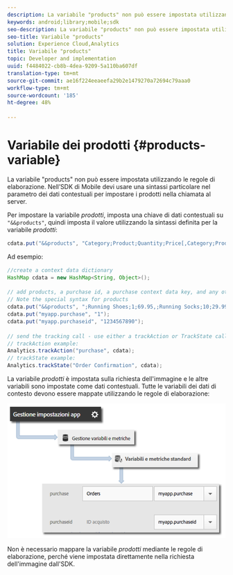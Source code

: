 ```yaml
---
description: La variabile "products" non può essere impostata utilizzando le regole di elaborazione. Nell’SDK di Mobile devi usare una sintassi particolare nel parametro dei dati contestuali per impostare i prodotti nella chiamata al server.
keywords: android;library;mobile;sdk
seo-description: La variabile "products" non può essere impostata utilizzando le regole di elaborazione. Nell’SDK di Mobile devi usare una sintassi particolare nel parametro dei dati contestuali per impostare i prodotti nella chiamata al server.
seo-title: Variabile "products"
solution: Experience Cloud,Analytics
title: Variabile "products"
topic: Developer and implementation
uuid: f4484022-cb8b-4dea-9209-5a110ba607df
translation-type: tm+mt
source-git-commit: ae16f224eeaeefa29b2e1479270a72694c79aaa0
workflow-type: tm+mt
source-wordcount: '185'
ht-degree: 48%

---
```



# Variabile dei prodotti {#products-variable}

La variabile &quot;products&quot; non può essere impostata utilizzando le regole di elaborazione. Nell’SDK di Mobile devi usare una sintassi particolare nel parametro dei dati contestuali per impostare i prodotti nella chiamata al server.

Per impostare la variabile *prodotti*, imposta una chiave di dati contestuali su `"&&products"`, quindi imposta il valore utilizzando la sintassi definita per la variabile *prodotti*:

```java
cdata.put("&&products", "Category;Product;Quantity;Price[,Category;Product;Quantity;Price]");
```

Ad esempio:

```java
//create a context data dictionary 
HashMap cdata = new HashMap<String, Object>(); 
 
// add products, a purchase id, a purchase context data key, and any other data you want to collect. 
// Note the special syntax for products 
cdata.put("&&products", ";Running Shoes;1;69.95,;Running Socks;10;29.99"); 
cdata.put("myapp.purchase", "1"); 
cdata.put("myapp.purchaseid", "1234567890"); 
 
// send the tracking call - use either a trackAction or TrackState call. 
// trackAction example: 
Analytics.trackAction("purchase", cdata); 
// trackState example: 
Analytics.trackState("Order Confirmation", cdata);
```

La variabile *prodotti* è impostata sulla richiesta dell&#39;immagine e le altre variabili sono impostate come dati contestuali. Tutte le variabili dei dati di contesto devono essere mappate utilizzando le regole di elaborazione:

![](assets/map-products.png)

Non è necessario mappare la variabile  *prodotti* mediante le regole di elaborazione, perché viene impostata direttamente nella richiesta dell&#39;immagine dall&#39;SDK.
